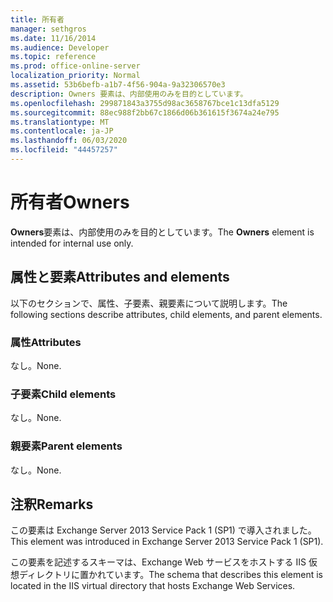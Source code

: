 ```yaml
---
title: 所有者
manager: sethgros
ms.date: 11/16/2014
ms.audience: Developer
ms.topic: reference
ms.prod: office-online-server
localization_priority: Normal
ms.assetid: 53b6befb-a1b7-4f56-904a-9a32306570e3
description: Owners 要素は、内部使用のみを目的としています。
ms.openlocfilehash: 299871843a3755d98ac3658767bce1c13dfa5129
ms.sourcegitcommit: 88ec988f2bb67c1866d06b361615f3674a24e795
ms.translationtype: MT
ms.contentlocale: ja-JP
ms.lasthandoff: 06/03/2020
ms.locfileid: "44457257"
---
```

# <a name="owners"></a><span data-ttu-id="1da89-103">所有者</span><span class="sxs-lookup"><span data-stu-id="1da89-103">Owners</span></span>

<span data-ttu-id="1da89-104">**Owners**要素は、内部使用のみを目的としています。</span><span class="sxs-lookup"><span data-stu-id="1da89-104">The **Owners** element is intended for internal use only.</span></span> 

## <a name="attributes-and-elements"></a><span data-ttu-id="1da89-105">属性と要素</span><span class="sxs-lookup"><span data-stu-id="1da89-105">Attributes and elements</span></span>

<span data-ttu-id="1da89-106">以下のセクションで、属性、子要素、親要素について説明します。</span><span class="sxs-lookup"><span data-stu-id="1da89-106">The following sections describe attributes, child elements, and parent elements.</span></span>
  
### <a name="attributes"></a><span data-ttu-id="1da89-107">属性</span><span class="sxs-lookup"><span data-stu-id="1da89-107">Attributes</span></span>

<span data-ttu-id="1da89-108">なし。</span><span class="sxs-lookup"><span data-stu-id="1da89-108">None.</span></span>
  
### <a name="child-elements"></a><span data-ttu-id="1da89-109">子要素</span><span class="sxs-lookup"><span data-stu-id="1da89-109">Child elements</span></span>

<span data-ttu-id="1da89-110">なし。</span><span class="sxs-lookup"><span data-stu-id="1da89-110">None.</span></span>
  
### <a name="parent-elements"></a><span data-ttu-id="1da89-111">親要素</span><span class="sxs-lookup"><span data-stu-id="1da89-111">Parent elements</span></span>

<span data-ttu-id="1da89-112">なし。</span><span class="sxs-lookup"><span data-stu-id="1da89-112">None.</span></span>
  
## <a name="remarks"></a><span data-ttu-id="1da89-113">注釈</span><span class="sxs-lookup"><span data-stu-id="1da89-113">Remarks</span></span>

<span data-ttu-id="1da89-114">この要素は Exchange Server 2013 Service Pack 1 (SP1) で導入されました。</span><span class="sxs-lookup"><span data-stu-id="1da89-114">This element was introduced in Exchange Server 2013 Service Pack 1 (SP1).</span></span>
  
<span data-ttu-id="1da89-115">この要素を記述するスキーマは、Exchange Web サービスをホストする IIS 仮想ディレクトリに置かれています。</span><span class="sxs-lookup"><span data-stu-id="1da89-115">The schema that describes this element is located in the IIS virtual directory that hosts Exchange Web Services.</span></span>
  

